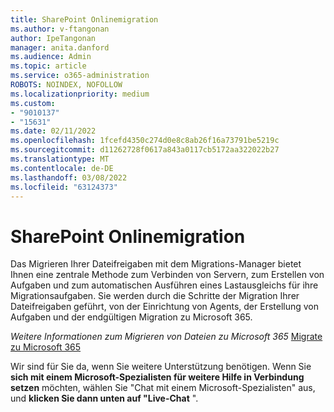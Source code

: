 ```yaml
---
title: SharePoint Onlinemigration
ms.author: v-ftangonan
author: IpeTangonan
manager: anita.danford
ms.audience: Admin
ms.topic: article
ms.service: o365-administration
ROBOTS: NOINDEX, NOFOLLOW
ms.localizationpriority: medium
ms.custom:
- "9010137"
- "15631"
ms.date: 02/11/2022
ms.openlocfilehash: 1fcefd4350c274d0e8c8ab26f16a73791be5219c
ms.sourcegitcommit: d11262728f0617a843a0117cb5172aa322022b27
ms.translationtype: MT
ms.contentlocale: de-DE
ms.lasthandoff: 03/08/2022
ms.locfileid: "63124373"
---
```

# <a name="sharepoint-online-migration"></a>SharePoint Onlinemigration

Das Migrieren Ihrer Dateifreigaben mit dem Migrations-Manager bietet Ihnen eine zentrale Methode zum Verbinden von Servern, zum Erstellen von Aufgaben und zum automatischen Ausführen eines Lastausgleichs für ihre Migrationsaufgaben. Sie werden durch die Schritte der Migration Ihrer Dateifreigaben geführt, von der Einrichtung von Agents, der Erstellung von Aufgaben und der endgültigen Migration zu Microsoft 365.

*Weitere Informationen zum Migrieren von Dateien zu Microsoft 365*
 [Migrate zu Microsoft 365](https://docs.microsoft.com/sharepointmigration/migrate-to-sharepoint-online)

Wir sind für Sie da, wenn Sie weitere Unterstützung benötigen. Wenn Sie **sich mit einem Microsoft-Spezialisten für weitere Hilfe in Verbindung setzen** möchten, wählen Sie "Chat mit einem Microsoft-Spezialisten" aus, und **klicken Sie dann unten auf "Live-Chat** ". 
